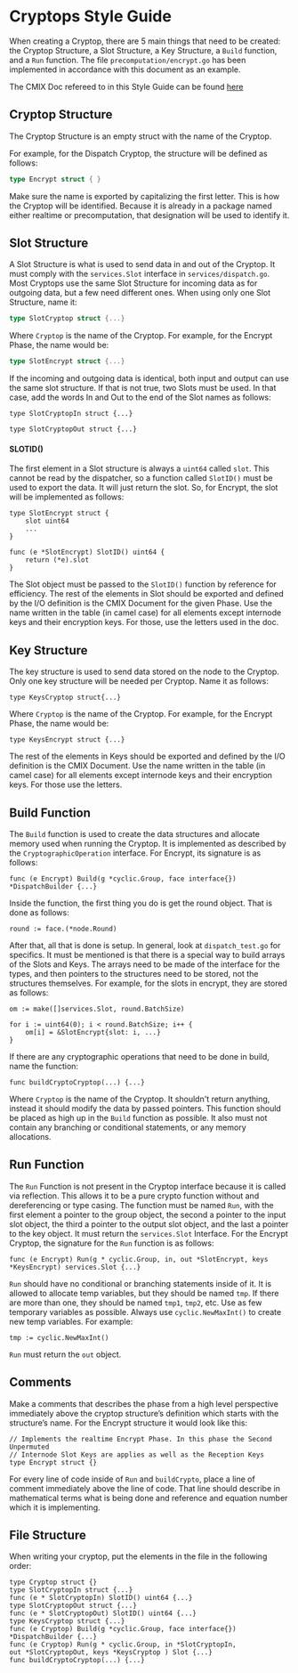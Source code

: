 # Cryptops Style Guide
 
When creating a Cryptop, there are 5 main things that need to be created: the Cryptop Structure, a Slot Structure, 
a Key Structure, a `Build` function, and a `Run` function.
The file `precomputation/encrypt.go` has been implemented in accordance with this document as an example.

The CMIX Doc refereed to in this Style Guide can be found [here](https://drive.google.com/open?id=1ha8QtUI9Tk_sCIKWN-QE8YHZ7AKofKrV) 

Cryptop Structure
---

The Cryptop Structure is an empty struct with the name of the Cryptop. 

For example, for the Dispatch Cryptop, the structure will be defined as follows:
 
``` go
type Encrypt struct { }
```
 
Make sure the name is exported by capitalizing the first letter. This is how the Cryptop will be identified. 
Because it is already in a package named either realtime or precomputation, that designation will be used to identify it.
 
Slot Structure
---

A Slot Structure is what is used to send data in and out of the Cryptop. It must comply with the `services.Slot` interface 
in `services/dispatch.go`.  Most Cryptops use the same Slot Structure for incoming data as for outgoing data, but a few 
need different ones.  When using only one Slot Structure, name it:
 
``` go
type SlotCryptop struct {...}
```
 
Where `Cryptop` is the name of the Cryptop.  For example, for the Encrypt Phase, the name would be:
 
``` go
type SlotEncrypt struct {...}
```
 
If the incoming and outgoing data is identical, both input and output can use the same slot structure.
If that is not true, two Slots must be used.  In that case, add the words In and Out to the end of the Slot names as follows:

``` golang
type SlotCryptopIn struct {...}

type SlotCryptopOut struct {...}
```
 
#### SLOTID()

The first element in a Slot structure is always a `uint64` called `slot`. 
This cannot be read by the dispatcher, so a function called `SlotID()` must be used to export the data. 
It will just return the slot.  So, for Encrypt, the slot will be implemented as follows:

``` golang
type SlotEncrypt struct {
   	slot uint64
   	...
}
   	
func (e *SlotEncrypt) SlotID() uint64 {
    return (*e).slot
}
```
 
The Slot object must be passed to the `SlotID()` function by reference for efficiency.
The rest of the elements in Slot should be exported and defined by the I/O definition is the CMIX Document for the 
given Phase. Use the name written in the table (in camel case) for all elements except internode keys and their 
encryption keys. For those, use the letters used in the doc.
 
Key Structure
----

The key structure is used to send data stored on the node to the Cryptop.
Only one key structure will be needed per Cryptop. Name it as follows:
 
``` golang
type KeysCryptop struct{...}
```
 
Where `Cryptop` is the name of the Cryptop.  For example, for the Encrypt Phase, the name would be:

``` golang
type KeysEncrypt struct {...}
```
 
The rest of the elements in Keys should be exported and defined by the I/O definition is the CMIX Document.
Use the name written in the table (in camel case) for all elements except internode keys and their encryption keys.
For those use the letters.
 
Build Function
---

The `Build` function is used to create the data structures and allocate memory used when running the Cryptop.
It is implemented as described by the `CryptographicOperation` interface. For Encrypt, its signature is as follows:

``` golang
func (e Encrypt) Build(g *cyclic.Group, face interface{}) *DispatchBuilder {...}
```
 
Inside the function, the first thing you do is get the round object.  That is done as follows:

``` golang
round := face.(*node.Round)
```
 
After that, all that is done is setup.  In general, look at `dispatch_test.go` for specifics.
It must be mentioned is that there is a special way to build arrays of the Slots and Keys.
The arrays need to be made of the interface for the types, and then pointers to the structures need to be stored,
not the structures themselves.  For example, for the slots in encrypt, they are stored as follows:

``` golang
om := make([]services.Slot, round.BatchSize)
 
for i := uint64(0); i < round.BatchSize; i++ {
   	om[i] = &SlotEncrypt{slot: i, ...}
}
```
 
If there are any cryptographic operations that need to be done in build, name the function:
 
  	func buildCryptoCryptop(...) {...}
 
Where `Cryptop` is the name of the Cryptop.  It shouldn't return anything, instead it should modify the data by
passed pointers.  This function should be placed as high up in the `Build` function as possible.
It also must not contain any branching or conditional statements, or any memory allocations.
 
Run Function
---

The `Run` Function is not present in the Cryptop interface because it is called via reflection.
This allows it to be a pure crypto function without and dereferencing or type casing.
The function must be named `Run`, with the first element a pointer to the group object, 
the second a pointer to the input slot object, the third a pointer to the output slot object, 
and the last a pointer to the key object. It must return the `services.Slot` Interface.
For the Encrypt Cryptop, the signature for the `Run` function is as follows:

``` golang
func (e Encrypt) Run(g * cyclic.Group, in, out *SlotEncrypt, keys *KeysEncrypt) services.Slot {...}
```
 
`Run` should have no conditional or branching statements inside of it.
It is allowed to allocate temp variables, but they should be named `tmp`.
If there are more than one, they should be named `tmp1`, `tmp2`, etc.
Use as few temporary variables as possible. Always use `cyclic.NewMaxInt()` to create new temp
variables. For example:

``` golang
tmp := cyclic.NewMaxInt()
```
 
`Run` must return the `out` object.

Comments
---
Make a comments that describes the phase from a high level perspective immediately above 
the cryptop structure’s definition which starts with the structure’s name.
For the Encrypt structure it would look like this:

``` golang
// Implements the realtime Encrypt Phase. In this phase the Second Unpermuted 
// Internode Slot Keys are applies as well as the Reception Keys  
type Encrypt struct {}
```

For every line of code inside of `Run` and `buildCrypto`, place a line of comment immediately above the line of code.
That line should describe in mathematical terms what is being done and reference and equation number which it is implementing.

File Structure
---

When writing your cryptop, put the elements in the file in the following order:

``` golang
type Cryptop struct {}
type SlotCryptopIn struct {...}
func (e * SlotCryptopIn) SlotID() uint64 {...}
type SlotCryptopOut struct {...}
func (e * SlotCryptopOut) SlotID() uint64 {...}
type KeysCryptop struct {...}
func (e Cryptop) Build(g *cyclic.Group, face interface{}) *DispatchBuilder {...}
func (e Cryptop) Run(g * cyclic.Group, in *SlotCryptopIn, 
out *SlotCryptopOut, keys *KeysCryptop ) Slot {...}
func buildCryptoCryptop(...) {...}
```
